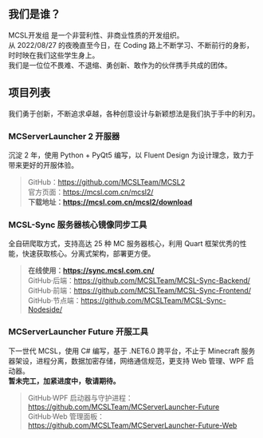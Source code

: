 ## 我们是谁？
MCSL开发组 是一个非营利性、非商业性质的开发组织。  
从 2022/08/27 的夜晚直至今日，在 Coding 路上不断学习、不断前行的身影，时时映在我们这些学生身上。  
我们是一位位不畏难、不退缩、勇创新、敢作为的伙伴携手共成的团体。  

## 项目列表
我们勇于创新，不断追求卓越，各种创意设计与新颖想法是我们执于手中的利刃。  

### MCServerLauncher 2 开服器  
沉淀 2 年，使用 Python + PyQt5 编写，以 Fluent Design 为设计理念，致力于带来更好的开服体验。  
> GitHub：<https://github.com/MCSLTeam/MCSL2>  
> 官方页面：<https://mcsl.com.cn/mcsl2/>  
> __下载地址：<https://mcsl.com.cn/mcsl2/download>__  

### MCSL-Sync 服务器核心镜像同步工具
全自研爬取方式，支持高达 25 种 MC 服务器核心，利用 Quart 框架优秀的性能，快速获取核心。分离式架构，部署更方便。  
> __在线使用：<https://sync.mcsl.com.cn/>__  
> GitHub·后端：<https://github.com/MCSLTeam/MCSL-Sync-Backend/>  
> GitHub·前端：<https://github.com/MCSLTeam/MCSL-Sync-Frontend/>  
> GitHub·节点端：<https://github.com/MCSLTeam/MCSL-Sync-Nodeside/>  

### MCServerLauncher Future 开服工具  
下一世代 MCSL，使用 C# 编写，基于 .NET6.0 跨平台，不止于 Minecraft 服务器架设，进程分离，数据加密存储，网络通信规范，更支持 Web 管理、WPF 启动器。  
__暂未完工，加紧进度中，敬请期待。__  
> GitHub·WPF 启动器与守护进程：<https://github.com/MCSLTeam/MCServerLauncher-Future>  
> GitHub·Web 管理面板：<https://github.com/MCSLTeam/MCServerLauncher-Future-Web>